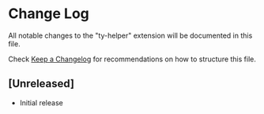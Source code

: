 # Change Log

All notable changes to the "ty-helper" extension will be documented in this file.

Check [Keep a Changelog](http://keepachangelog.com/) for recommendations on how to structure this file.

## [Unreleased]

- Initial release